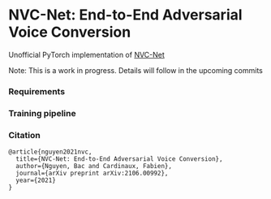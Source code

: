 # NVC-Net: End-to-End Adversarial Voice Conversion
Unofficial PyTorch implementation of [NVC-Net](https://arxiv.org/abs/2106.00992)

Note: This is a work in progress. Details will follow in the upcoming commits

### Requirements

### Training pipeline

### Citation

```
@article{nguyen2021nvc,
  title={NVC-Net: End-to-End Adversarial Voice Conversion},
  author={Nguyen, Bac and Cardinaux, Fabien},
  journal={arXiv preprint arXiv:2106.00992},
  year={2021}
}
```

